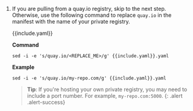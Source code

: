 1. If you are pulling from a quay.io registry, skip to the next step. Otherwise, use 
   the following command to replace `quay.io` in the manifest with the name of your 
   private registry. 
   
   {{include.yaml}}

   **Command**
   ```shell
   sed -i -e 's/quay.io/<REPLACE_ME>/g' {{include.yaml}}.yaml
   ```
   
   **Example**
   ```shell
   sed -i -e 's/quay.io/my-repo.com/g' {{include.yaml}}.yaml
   ```
   
   > **Tip**: If you're hosting your own private registry, you may need to include
   > a port number. For example, `my-repo.com:5000`.
   {: .alert .alert-success}